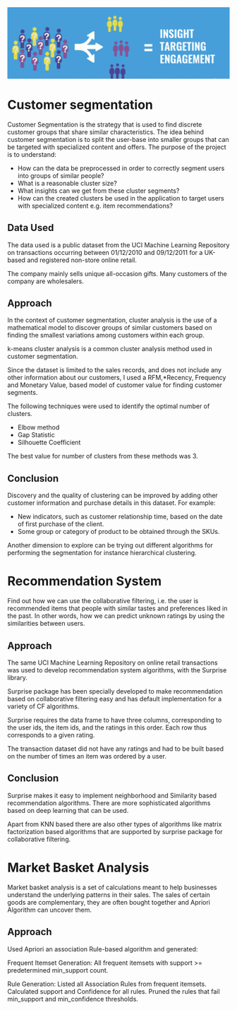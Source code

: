 <img width="760" alt="Screen Shot 2021-06-06 at 5 58 09 PM" src=https://github.com/balaji-2021/Capstone3/blob/main/images/Screen%20Shot%202021-08-24%20at%207.00.36%20PM.png>

# Customer segmentation

Customer Segmentation is the strategy that is used to find discrete customer groups that share similar characteristics. The idea behind customer segmentation is to split the user-base into smaller groups that can be targeted with specialized content and offers.
The purpose of the project is to understand:
* How can the data be preprocessed in order to correctly segment users into groups of similar people?
* What is a reasonable cluster size?
* What insights can we get from these cluster segments?
* How can the created clusters be used in the application to target users with specialized content e.g. item recommendations? 

## Data Used

The data used is a public dataset from the UCI Machine Learning Repository on transactions occurring between 01/12/2010 and 09/12/2011 for a UK-based and registered non-store online retail. 

The company mainly sells unique all-occasion gifts. Many customers of the company are wholesalers.

## Approach

In the context of customer segmentation, cluster analysis is the use of a mathematical model to discover groups of similar customers based on finding the smallest variations among customers within each group.

k-means cluster analysis is a common cluster analysis method used in customer segmentation.

Since the dataset is limited to the sales records, and does not include any other information about our customers, I used a RFM,*Recency, Frequency and Monetary Value, based model of customer value for finding customer segments.

The following techniques were used to identify the optimal number of clusters.
* Elbow method
* Gap Statistic
* Silhouette Coefficient

The best value for number of clusters from these methods was 3.


## Conclusion

Discovery and the quality of clustering can be improved by adding other customer information and purchase details in this dataset.
For example:
* New indicators, such as customer relationship time, based on the date of first purchase of the client.
* Some group or category of product to be obtained through the SKUs.

Another dimension to explore can be trying out different algorithms for performing the segmentation for instance hierarchical clustering.

# Recommendation System

Find out how we can use the collaborative filtering, i.e. the user is recommended items that people with similar tastes and preferences liked in the past. In other words, how we can predict unknown ratings by using the similarities between users.

## Approach

The same UCI Machine Learning Repository on online retail transactions was used to develop recommendation system algorithms, with the Surprise library. 

Surprise package has been specially developed to make recommendation based on collaborative filtering easy and has default implementation for a variety of CF algorithms.

Surprise requires the data frame to  have three columns, corresponding to the user ids, the item ids, and the ratings in this order. Each row thus corresponds to a given rating.

The transaction dataset did  not have any ratings and had to be built based on the number of times an item was ordered by a user.

## Conclusion

Surprise makes it easy to implement neighborhood and Similarity based recommendation algorithms. There are more sophisticated algorithms based on deep learning that can be used.

Apart from KNN based there are also other types of algorithms like matrix factorization based algorithms that are supported by surprise package for collaborative filtering.

# Market Basket Analysis

Market basket analysis is a set of calculations meant to help businesses understand the underlying patterns in their sales. 
The sales of certain goods are complementary, they are often bought together and Apriori Algorithm can uncover them. 


## Approach

Used Apriori an association Rule-based algorithm and generated:

Frequent Itemset Generation: All frequent itemsets with support >= predetermined min_support count.

Rule Generation: Listed all Association Rules from frequent itemsets. Calculated support and Confidence for all rules. Pruned the rules that fail min_support and min_confidence thresholds.









